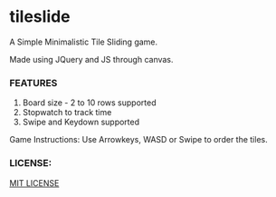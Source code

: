 # tileslide

A Simple Minimalistic Tile Sliding game.

Made using JQuery and JS through canvas.

### FEATURES
1) Board size - 2 to 10 rows supported
2) Stopwatch to track time
3) Swipe and Keydown supported

Game Instructions: Use Arrowkeys, WASD or Swipe to order the tiles.

### LICENSE: 

[MIT LICENSE](https://github.com/lalaniket8/tileslide/blob/master/LICENSE)

